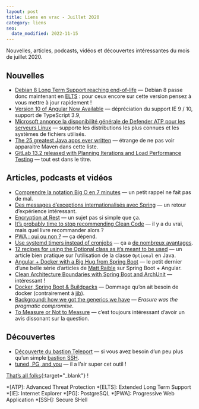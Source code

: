 ```yaml
---
layout: post
title: Liens en vrac - Juillet 2020
category: liens
seo:
  date_modified: 2022-11-15
---
```


Nouvelles, articles, podcasts, vidéos et découvertes intéressantes du mois de juillet 2020.

## Nouvelles

- [Debian 8 Long Term Support reaching end-of-life](https://www.debian.org/News/2020/20200709)
  — Debian 8 passe donc maintenant en [ELTS](https://wiki.debian.org/LTS/Extended) : pour ceux encore sur cette version
  pensez à vous mettre à jour rapidement !
- [Version 10 of Angular Now Available](https://blog.angular.io/version-10-of-angular-now-available-78960babd41)
  — dépréciation du support IE 9 / 10, support de TypeScript 3.9,
- [Microsoft annonce la disponibilité générale de Defender ATP pour les serveurs Linux](https://linux.developpez.com/actu/306647/Microsoft-annonce-la-disponibilite-generale-de-Windows-Defender-ATP-son-antivirus-pour-Windows-10-pour-les-serveurs-Linux-et-le-lancement-d-une-preversion-publique-pour-Android/)
  — supporte les distributions les plus connues et les systèmes de fichiers utilisés.
- [The 25 greatest Java apps ever written](https://blogs.oracle.com/javamagazine/the-top-25-greatest-java-apps-ever-written)
  — étrange de ne pas voir apparaitre Maven dans cette liste.
- [GitLab 13.2 released with Planning Iterations and Load Performance Testing](https://about.gitlab.com/releases/2020/07/22/gitlab-13-2-released/)
  — tout est dans le titre.

## Articles, podcasts et vidéos

- [Comprendre la notation Big O en 7 minutes](https://www.jesuisundev.com/comprendre-la-notation-big-o-en-7-minutes/)
  — un petit rappel ne fait pas de mal.
- [Des messages d’exceptions internationalisés avec Spring](https://blog.ippon.fr/2020/07/22/exceptions-internationalisees/)
  — un retour d’expérience intéressant.
- [Encryption at Rest](https://momjian.us/main/blogs/pgblog/2020.html#July_24_2020)
  — un sujet pas si simple que ça.
- [It’s probably time to stop recommending Clean Code](https://qntm.org/clean)
  — il y a du vrai, mais quel livre recommander alors ?
- [PWA : oui ou non ?](https://www.programmez.com/actualites/pwa-oui-ou-non-30770)
  — ça dépend.
- [Use systemd timers instead of cronjobs](https://opensource.com/article/20/7/systemd-timers)
  — ça a [de nombreux avantages](https://unix.stackexchange.com/a/281203/17954).
- [12 recipes for using the Optional class as it’s meant to be used](https://blogs.oracle.com/javamagazine/12-recipes-for-using-the-optional-class-as-its-meant-to-be-used)
  — un article bien pratique sur l’utilisation de la classe `Optional` en Java.
- [Angular + Docker with a Big Hug from Spring Boot](https://developer.okta.com/blog/2020/06/17/angular-docker-spring-boot)
  — le petit dernier d’une belle série d’articles de [Matt Raible](https://github.com/mraible) sur Spring Boot +
  Angular.
- [Clean Architecture Boundaries with Spring Boot and ArchUnit](https://reflectoring.io/java-components-clean-boundaries/)
  — intéressant !
- [Docker, Spring Boot & Buildpacks](https://solocoding.dev/blog/eng_docker_buildpacks)
  — Dommage qu’on ait besoin de docker (contrairement à [jib](https://github.com/GoogleContainerTools/jib)).
- [Background: how we got the generics we have](https://cr.openjdk.java.net/~briangoetz/valhalla/erasure.html)
  — _Erasure was the pragmatic compromise_.
- [To Measure or Not to Measure](https://www.yegor256.com/2020/06/23/individual-performance-metrics.html)
  — c’est toujours intéressant d’avoir un avis dissonant sur la question.

## Découvertes

- [Découverte du bastion Teleport](https://blog.octo.com/decouverte-du-bastion-teleport/)
  — si vous avez besoin d’un peu plus qu’un simple [bastion SSH](https://blog.octo.com/le-bastion-ssh/).
- [tuned, PG, and you](https://hunleyd.github.io/posts/tuned-PG-and-you/)
  — il a l’air super cet outil !

[That’s all folks](https://www.youtube.com/watch?v=oOTpQpoHHaw "Erik Satie - Gnossienne No. 1 - Alessio Nanni"){:target="_blank"} !

<!-- prettier-ignore-start -->
*[ATP]: Advanced Threat Protection
*[ELTS]: Extended Long Term Support
*[IE]: Internet Explorer
*[PG]: PostgreSQL
*[PWA]: Progressive Web Application
*[SSH]: Secure SHell
<!-- prettier-ignore-end -->
